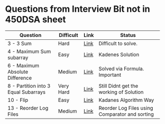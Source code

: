 # Questions from Interview Bit not in 450DSA sheet

| Question   | Difficult      | Link     | Status |
|--------|------|-----------|------------|
| 3 - 3 Sum | Hard | [Link](https://www.interviewbit.com/problems/maximum-sum-triplet/ )     | Difficult to solve.  |
| 4 - Maximum Sum subarray| Easy | [Link](https://www.interviewbit.com/problems/max-sum-contiguous-subarray/ )     | Kadenes Solution |
| 6 - Maximum Absolute Difference| Medium | [Link](https://www.interviewbit.com/problems/maximum-absolute-difference/)     | Solved via Formula. Important |
| 8 - Partition into 3 Equal Subarrays | Very Hard | [Link](https://www.interviewbit.com/problems/partitions/)     | Still Didnt get the working of Solution |
| 10 - Flip| Easy | [Link](https://www.interviewbit.com/problems/flip/)     | Kadanes Algorithm Way |
| 13 - Reorder Log Files | Medium | [Link](https://www.interviewbit.com/problems/reorder-data-in-log-files/)     | Reorder Log Files using Comparator and sorting |